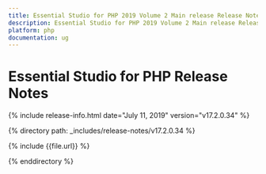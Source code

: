 ```yaml
---
title: Essential Studio for PHP 2019 Volume 2 Main release Release Notes  
description: Essential Studio for PHP 2019 Volume 2 Main release Release Notes  
platform: php
documentation: ug
---
```


# Essential Studio for PHP  Release Notes  

{% include release-info.html date="July 11, 2019"  version="v17.2.0.34" %} 


{% directory path: _includes/release-notes/v17.2.0.34 %}

{% include {{file.url}} %}

{% enddirectory %}